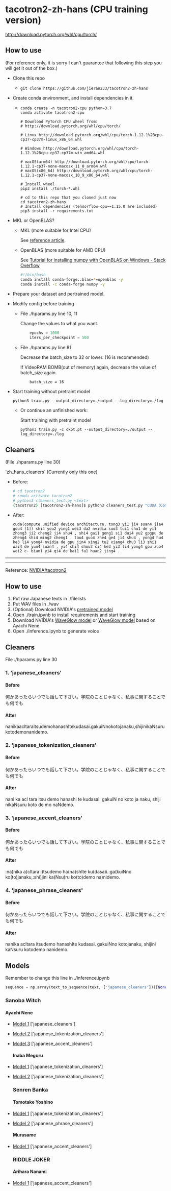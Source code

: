# tacotron2-zh-hans (CPU training version)

http://download.pytorch.org/whl/cpu/torch/

## How to use

(For reference only, it is sorry I can't guarantee that following this step you will get it out of the box.)

- Clone this repo
  
  - ```
    git clone https://github.com/jieran233/tacotron2-zh-hans
    ```

- Create conda environment, and install dependencies in it.
  
  - ```
    conda create -n tacotron2-cpu python=3.7
    conda activate tacotron2-cpu
    ```
    
    ```
    # Download PyTorch CPU wheel from:
    # http://download.pytorch.org/whl/cpu/torch/
    
    # Linux http://download.pytorch.org/whl/cpu/torch-1.12.1%2Bcpu-cp37-cp37m-linux_x86_64.whl
    
    # Windows http://download.pytorch.org/whl/cpu/torch-1.12.1%2Bcpu-cp37-cp37m-win_amd64.whl
    
    # macOS(arm64) http://download.pytorch.org/whl/cpu/torch-1.12.1-cp37-none-macosx_11_0_arm64.whl
    # macOS(x86_64) http://download.pytorch.org/whl/cpu/torch-1.12.1-cp37-none-macosx_10_9_x86_64.whl
    
    # Install wheel
    pip3 install ./torch-*.whl
    ```
    
    ```
    # cd to this repo that you cloned just now
    cd tacotron2-zh-hans
    # Install dependencies (tensorflow-cpu~=1.15.0 are included)
    pip3 install -r requirements.txt
    ```

- MKL or OpenBLAS?
  
  - MKL (more suitable for Intel CPU)
    
    See [reference article](https://www.autodl.com/docs/perf/#numpy).
  
  - OpenBLAS (more suitable for AMD CPU)
    
    See [Tutorial for installing numpy with OpenBLAS on Windows - Stack Overflow](https://stackoverflow.com/a/67954011/16719590)
    
    ```bash
    #!/bin/bash
    conda install conda-forge::blas=*=openblas -y
    conda install -c conda-forge numpy -y
    ```

- Prepare your dataset and pertrained model.

- Modify config before training
  
  - File ./hparams.py line 10, 11
    
    Change the values to what you want.
    
    ```python
        epochs = 1000
        iters_per_checkpoint = 500
    ```
  
  - File ./hparams.py line 81
    
    Decrease the batch_size to 32 or lower. (16 is recommended)
    
    If VideoRAM BOMB(out of memory) again, decrease the value of batch_size again.
    
    ```
        batch_size = 16
    ```

- Start training without pretraint model
  
  ```
  python3 train.py --output_directory=./output --log_directory=./log
  ```
  
  - Or continue an unfinished work:
    
    Start training with pretraint model
    
    ```
    python3 train.py -c ckpt.pt --output_directory=./output --log_directory=./log
    ```

## Cleaners

(File ./hparams.py line 30)

'zh_hans_cleaners' (Currently only this one)

- Before:
  
  ```bash
  # cd tacotron2
  # conda activate tacotron2
  # python3 cleaners_test.py <text>
  (tacotron2) [tacotron2-zh-hans]$ python3 cleaners_test.py "CUDA（Compute Unified Device Architecture，统一计算架构[1]）是由英伟达NVIDIA所推出的一种集成技术，是该公司IA的GPU进行图像处理之外的运算，亦是首次可以利用GPU作为C-编译器的开发环境。"
  ```

- After:
  
  ```
  cuda(compute unified device architecture, tong3 yi1 ji4 suan4 jia4 gou4 [1]) shi4 you2 ying1 wei3 da2 nvidia suo3 tui1 chu1 de yi1 zhong3 ji2 cheng2 ji4 shu4 , shi4 gai1 gong1 si1 dui4 yu2 gpgpu de zheng4 shi4 ming2 cheng1 . tou4 guo4 zhe4 ge4 ji4 shu4 , yong4 hu4 ke3 li4 yong4 nvidia de gpu jin4 xing2 tu2 xiang4 chu3 li3 zhi1 wai4 de yun4 suan4 , yi4 shi4 shou3 ci4 ke3 yi3 li4 yong4 gpu zuo4 wei2 c- bian1 yi4 qi4 de kai1 fa1 huan2 jing4 .
  ```

---

---

Reference: [NVIDIA/tacotron2](https://github.com/NVIDIA/tacotron2)

## How to use

1. Put raw Japanese texts in ./filelists
2. Put WAV files in ./wav
3. (Optional) Download NVIDIA's [pretrained model](https://drive.google.com/file/d/1c5ZTuT7J08wLUoVZ2KkUs_VdZuJ86ZqA/view?usp=sharing)
4. Open ./train.ipynb to install requirements and start training
5. Download NVIDIA's [WaveGlow model](https://drive.google.com/open?id=1rpK8CzAAirq9sWZhe9nlfvxMF1dRgFbF) or [WaveGlow model](https://sjtueducn-my.sharepoint.com/:u:/g/personal/cjang_cjengh_sjtu_edu_cn/EbyZnGnCJclGl5q_M3KGWTUBq4IIqSLiGznFdqHbv3WM5A?e=8c2aWE) based on Ayachi Nene
6. Open ./inference.ipynb to generate voice

## Cleaners

File ./hparams.py line 30

### 1. 'japanese_cleaners'

#### Before

何かあったらいつでも話して下さい。学院のことじゃなく、私事に関することでも何でも

#### After

nanikaacltaraitsudemohanashItekudasai.gakuiNnokotojanaku,shijinikaNsurukotodemonanidemo.

### 2. 'japanese_tokenization_cleaners'

#### Before

何かあったらいつでも話して下さい。学院のことじゃなく、私事に関することでも何でも

#### After

nani ka acl tara itsu demo hanashi te kudasai. gakuiN no koto ja naku, shiji nikaNsuru koto de mo naNdemo.

### 3. 'japanese_accent_cleaners'

#### Before

何かあったらいつでも話して下さい。学院のことじゃなく、私事に関することでも何でも

#### After

:na)nika a)cltara i)tsudemo ha(na)shIte ku(dasa)i.:ga(kuiNno ko(to)janaku,:shi)jini ka(Nsu)ru ko(to)demo na)nidemo.

### 4. 'japanese_phrase_cleaners'

#### Before

何かあったらいつでも話して下さい。学院のことじゃなく、私事に関することでも何でも

#### After

nanika acltara itsudemo hanashIte kudasai. gakuiNno kotojanaku, shijini kaNsuru kotodemo nanidemo.

## Models

Remember to change this line in ./inference.ipynb

```python
sequence = np.array(text_to_sequence(text, ['japanese_cleaners']))[None, :]
```

### Sanoba Witch

#### Ayachi Nene

* [Model 1](https://sjtueducn-my.sharepoint.com/:u:/g/personal/cjang_cjengh_sjtu_edu_cn/ESltqOvyK3ZPsLMQwpv5FH0BoX8slLVsz3eUKwHHKkg9ww?e=vc5fdd) ['japanese_cleaners']

* [Model 2](https://sjtueducn-my.sharepoint.com/:u:/g/personal/cjang_cjengh_sjtu_edu_cn/ETNLDYH_ZRpMmNR0VGALhNQB5-LiJOqTaWQz8tXtbvCV-g?e=7nf2Ec) ['japanese_tokenization_cleaners']

* [Model 3](https://sjtueducn-my.sharepoint.com/:u:/g/personal/cjang_cjengh_sjtu_edu_cn/Eb0WROtOsYBInTmQQZHf36IBSXmyVd4JiCF7OnQjOZkjGg?e=qbbsv4) ['japanese_accent_cleaners']
  
  #### Inaba Meguru

* [Model 1](https://sjtueducn-my.sharepoint.com/:u:/g/personal/cjang_cjengh_sjtu_edu_cn/Ed29Owd-E1NKstl_EFGZFVABe-F-a65jSAefeW_uEQuWxw?e=J628nT) ['japanese_tokenization_cleaners']

* [Model 2](https://sjtueducn-my.sharepoint.com/:u:/g/personal/cjang_cjengh_sjtu_edu_cn/ER8C2tiu4-RPi_MtQ3TCuTkBVRvO1MgJOPAKpAUD4ZLiow?e=ktT81t) ['japanese_tokenization_cleaners']
  
  ### Senren Banka
  
  #### Tomotake Yoshino

* [Model 1](https://sjtueducn-my.sharepoint.com/:u:/g/personal/cjang_cjengh_sjtu_edu_cn/EdfFetSH3tpMr7nkiqAKzwEBXjuCRICcvgUortEvE4pdjw?e=UyvkyI) ['japanese_tokenization_cleaners']

* [Model 2](https://sjtueducn-my.sharepoint.com/:u:/g/personal/cjang_cjengh_sjtu_edu_cn/EeE4h5teC5xKms1VRnaNiW8BuqslFeR8VW7bCk7SWh2r8w?e=qADqbu) ['japanese_phrase_cleaners']
  
  #### Murasame

* [Model 1](https://sjtueducn-my.sharepoint.com/:u:/g/personal/cjang_cjengh_sjtu_edu_cn/EVXUY5tNA4JOqsVL7of8GrEB4WFPrcZPRWX0MP_7G0RXfg?e=5wzBlw) ['japanese_accent_cleaners']
  
  ### RIDDLE JOKER
  
  #### Arihara Nanami

* [Model 1](https://sjtueducn-my.sharepoint.com/:u:/g/personal/cjang_cjengh_sjtu_edu_cn/EdxWxcjx5XdAncOdoTjtyK0BUvrigdcBb2LPmzL48q4smw?e=OlAU66) ['japanese_accent_cleaners']

